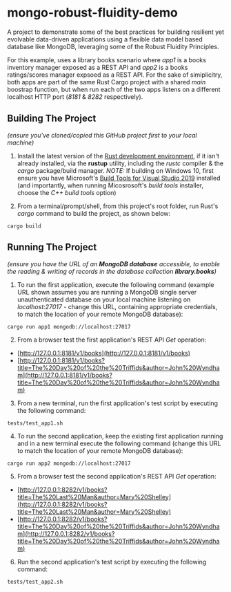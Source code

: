 # mongo-robust-fluidity-demo

A project to demonstrate some of the best practices for building resilient yet evolvable data-driven applications using a flexible data model based database like MongoDB, leveraging some of the Robust Fluidity Principles. 

For this example, uses a library books scenario where _app1_ is a books inventory manager exposed as a REST API and _app2_ is a books ratings/scores manager expsoed as a REST API. For the sake of simiplicitry, both apps are part of the same Rust Cargo project with a shared _main_ boostrap function, but when run each of the two apps listens on a different localhost HTTP port (_8181_ & _8282_ respectively).

## Building The Project

_(ensure you've cloned/copied this GitHub project first to your local machine)_

 1. Install the latest version of the [Rust development environment](https://www.rust-lang.org/tools/install), if it isn't already installed, via the __rustup__ utility, including the _rustc_ compiler & the _cargo_ package/build manager. _NOTE:_ If building on Windows 10, first ensure you have Microsoft's [Build Tools for Visual Studio 2019](https://visualstudio.microsoft.com/thank-you-downloading-visual-studio/?sku=BuildTools&rel=16) installed (and importantly, when running Micosrosoft's _build tools_ installer, choose the _C++ build tools_ option)

 2. From a terminal/prompt/shell, from this project's root folder, run Rust's _cargo_ command to build the project, as shown below:
 
```console
cargo build
```

## Running The Project

_(ensure you have the URL of an __MongoDB database__ accessible, to enable the reading & writing of records in the database collection __library.books__)_

 1. To run the first application, execute the following command (example URL shown assumes you are running a MongoDB single server unauthenticated database on your local machine listening on _localhost:27017_ - change this URL, containing appropriate credentials, to match the location of your remote MongoDB database):
 
```console
cargo run app1 mongodb://localhost:27017
```

 2. From a browser test the first application's REST API _Get_ operation:
 
 * [http://127.0.0.1:8181/v1/books](http://127.0.0.1:8181/v1/books)
 * [http://127.0.0.1:8181/v1/books?title=The%20Day%20of%20the%20Triffids&author=John%20Wyndham](http://127.0.0.1:8181/v1/books?title=The%20Day%20of%20the%20Triffids&author=John%20Wyndham)


 3. From a new terminal, run the first application's test script by executing the following command:
  
```console
tests/test_app1.sh
```
  
 4. To run the second application, keep the existing first application running and in a new terminal execute the following command (change this URL to match the location of your remote MongoDB database):
 
```console
cargo run app2 mongodb://localhost:27017
```

 5. From a browser test the second application's REST API _Get_ operation:
 
 * [http://127.0.0.1:8282/v1/books?title=The%20Last%20Man&author=Mary%20Shelley](http://127.0.0.1:8282/v1/books?title=The%20Last%20Man&author=Mary%20Shelley)
 * [http://127.0.0.1:8282/v1/books?title=The%20Day%20of%20the%20Triffids&author=John%20Wyndham](http://127.0.0.1:8282/v1/books?title=The%20Day%20of%20the%20Triffids&author=John%20Wyndham)



 6. Run the second application's test script by executing the following command:
  
```console
tests/test_app2.sh
```

